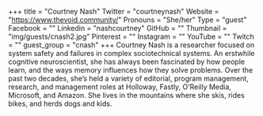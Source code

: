 +++
title = "Courtney Nash"
Twitter = "courtneynash"
Website = "https://www.thevoid.community/"
Pronouns = "She/her"
Type = "guest"
Facebook = ""
Linkedin = "nashcourtney"
GitHub = ""
Thumbnail = "img/guests/cnash2.jpg"
Pinterest = ""
Instagram = ""
YouTube = ""
Twitch = ""
guest_group = "cnash"
+++
Courtney Nash is a researcher focused on system safety and failures in complex sociotechnical systems. An erstwhile cognitive neuroscientist, she has always been fascinated by how people learn, and the ways memory influences how they solve problems. Over the past two decades, she’s held a variety of editorial, program management, research, and management roles at Holloway, Fastly, O’Reilly Media, Microsoft, and Amazon. She lives in the mountains where she skis, rides bikes, and herds dogs and kids.
